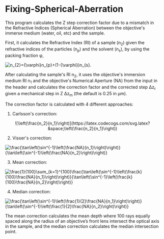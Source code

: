 # Fixing-Spherical-Aberration
This program calculates the Z step correction factor due to a mismatch in the Refractive Indices (Spherical Aberration) between the objective's immerse medium (water, oil, etc) and the sample.

First, it calculates the Refractive Index (RI) of a sample (n<sub>2</sub>) given the refractive indices of the particles (n<sub>p</sub>) and the solvent (n<sub>s</sub>), by using the packing fraction &phi;,

![n_{2}={\varphi}n_{p}+(1-{\varphi})n_{s}](https://latex.codecogs.com/svg.latex?&space;n_{2}={\varphi}n_{p}+(1-{\varphi})n_{s}).

After calculating the sample's RI n<sub>2</sub>, it uses the objective's immersion medium RI n<sub>1</sub> and the objective's Numerical Aperture (NA) from the input in the header and calculates the correction factor and the corrected step &Delta;z<sub>r</sub> given a mechanical step in Z &Delta;z<sub>m</sub> (the default is 0.25 in &mu;m).

The correction factor is calculated with 4 different approaches:

1) Carlsson's correction:

<center>![\left(\frac{n_2}{n_1}\right)](https://latex.codecogs.com/svg.latex?&space;\left(\frac{n_2}{n_1}\right))</center>

2) Visser's correction:

![\frac{\tan\left(\sin^{-1}\left(\frac{NA}{n_1}\right)\right)}{\tan\left(\sin^{-1}\left(\frac{NA}{n_2}\right)\right)}](https://latex.codecogs.com/svg.latex?&space;\frac{\tan\left(\sin^{-1}\left(\frac{NA}{n_1}\right)\right)}{\tan\left(\sin^{-1}\left(\frac{NA}{n_2}\right)\right)})

3) Mean correction:

![\frac{1}{100}\sum_{k=1}^{100}\frac{\tan\left(\sin^{-1}\left(\frac{k}{100}\frac{NA}{n_1}\right)\right)}{\tan\left(\sin^{-1}\left(\frac{k}{100}\frac{NA}{n_2}\right)\right)}](https://latex.codecogs.com/svg.latex?&space;\frac{1}{100}\sum_{k=1}^{100}\frac{\tan\left(\sin^{-1}\left(\frac{k}{100}\frac{NA}{n_1}\right)\right)}{\tan\left(\sin^{-1}\left(\frac{k}{100}\frac{NA}{n_2}\right)\right)})

4) Median correction:

![\frac{\tan\left(\sin^{-1}\left(\frac{1}{2}\frac{NA}{n_1}\right)\right)}{\tan\left(\sin^{-1}\left(\frac{1}{2}\frac{NA}{n_2}\right)\right)}](https://latex.codecogs.com/svg.latex?&space;\frac{\tan\left(\sin^{-1}\left(\frac{1}{2}\frac{NA}{n_1}\right)\right)}{\tan\left(\sin^{-1}\left(\frac{1}{2}\frac{NA}{n_2}\right)\right)})

The mean correction calculates the mean depth where 100 rays equally spaced along the radius of an objective’s front lens intersect the optical axis in the sample, and the median correction calculates the median intersection point.

